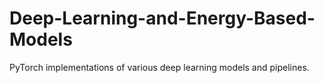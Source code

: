 ﻿# Deep-Learning-and-Energy-Based-Models
 
 PyTorch implementations of various deep learning models and pipelines.
